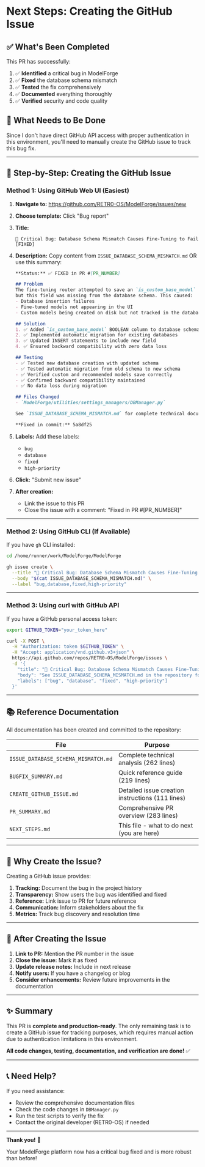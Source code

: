 # Next Steps: Creating the GitHub Issue

## ✅ What's Been Completed

This PR has successfully:

1. ✅ **Identified** a critical bug in ModelForge
2. ✅ **Fixed** the database schema mismatch
3. ✅ **Tested** the fix comprehensively
4. ✅ **Documented** everything thoroughly
5. ✅ **Verified** security and code quality

## 📝 What Needs to Be Done

Since I don't have direct GitHub API access with proper authentication in this environment, you'll need to manually create the GitHub issue to track this bug fix.

---

## 🎯 Step-by-Step: Creating the GitHub Issue

### Method 1: Using GitHub Web UI (Easiest)

1. **Navigate to:** https://github.com/RETR0-OS/ModelForge/issues/new

2. **Choose template:** Click "Bug report"

3. **Title:**
   ```
   🐛 Critical Bug: Database Schema Mismatch Causes Fine-Tuning to Fail [FIXED]
   ```

4. **Description:** Copy content from `ISSUE_DATABASE_SCHEMA_MISMATCH.md` OR use this summary:

   ```markdown
   **Status:** ✅ FIXED in PR #[PR_NUMBER]
   
   ## Problem
   The fine-tuning router attempted to save an `is_custom_base_model` field to the database, 
   but this field was missing from the database schema. This caused:
   - Database insertion failures
   - Fine-tuned models not appearing in the UI
   - Custom models being created on disk but not tracked in the database
   
   ## Solution
   1. ✅ Added `is_custom_base_model` BOOLEAN column to database schema
   2. ✅ Implemented automatic migration for existing databases
   3. ✅ Updated INSERT statements to include new field
   4. ✅ Ensured backward compatibility with zero data loss
   
   ## Testing
   - ✅ Tested new database creation with updated schema
   - ✅ Tested automatic migration from old schema to new schema
   - ✅ Verified custom and recommended models save correctly
   - ✅ Confirmed backward compatibility maintained
   - ✅ No data loss during migration
   
   ## Files Changed
   - `ModelForge/utilities/settings_managers/DBManager.py`
   
   See `ISSUE_DATABASE_SCHEMA_MISMATCH.md` for complete technical documentation.
   
   **Fixed in commit:** 5a8df25
   ```

5. **Labels:** Add these labels:
   - `bug`
   - `database`
   - `fixed`
   - `high-priority`

6. **Click:** "Submit new issue"

7. **After creation:**
   - Link the issue to this PR
   - Close the issue with a comment: "Fixed in PR #[PR_NUMBER]"

---

### Method 2: Using GitHub CLI (If Available)

If you have `gh` CLI installed:

```bash
cd /home/runner/work/ModelForge/ModelForge

gh issue create \
  --title "🐛 Critical Bug: Database Schema Mismatch Causes Fine-Tuning to Fail [FIXED]" \
  --body "$(cat ISSUE_DATABASE_SCHEMA_MISMATCH.md)" \
  --label "bug,database,fixed,high-priority"
```

---

### Method 3: Using curl with GitHub API

If you have a GitHub personal access token:

```bash
export GITHUB_TOKEN="your_token_here"

curl -X POST \
  -H "Authorization: token $GITHUB_TOKEN" \
  -H "Accept: application/vnd.github.v3+json" \
  https://api.github.com/repos/RETR0-OS/ModelForge/issues \
  -d '{
    "title": "🐛 Critical Bug: Database Schema Mismatch Causes Fine-Tuning to Fail [FIXED]",
    "body": "See ISSUE_DATABASE_SCHEMA_MISMATCH.md in the repository for complete details. Fixed in PR #[PR_NUMBER]",
    "labels": ["bug", "database", "fixed", "high-priority"]
  }'
```

---

## 📚 Reference Documentation

All documentation has been created and committed to the repository:

| File | Purpose |
|------|---------|
| `ISSUE_DATABASE_SCHEMA_MISMATCH.md` | Complete technical analysis (262 lines) |
| `BUGFIX_SUMMARY.md` | Quick reference guide (219 lines) |
| `CREATE_GITHUB_ISSUE.md` | Detailed issue creation instructions (111 lines) |
| `PR_SUMMARY.md` | Comprehensive PR overview (283 lines) |
| `NEXT_STEPS.md` | This file - what to do next (you are here) |

---

## 🎯 Why Create the Issue?

Creating a GitHub issue provides:

1. **Tracking:** Document the bug in the project history
2. **Transparency:** Show users the bug was identified and fixed
3. **Reference:** Link issue to PR for future reference
4. **Communication:** Inform stakeholders about the fix
5. **Metrics:** Track bug discovery and resolution time

---

## 🚀 After Creating the Issue

1. **Link to PR:** Mention the PR number in the issue
2. **Close the issue:** Mark it as fixed
3. **Update release notes:** Include in next release
4. **Notify users:** If you have a changelog or blog
5. **Consider enhancements:** Review future improvements in the documentation

---

## ✨ Summary

This PR is **complete and production-ready**. The only remaining task is to create a GitHub issue for tracking purposes, which requires manual action due to authentication limitations in this environment.

**All code changes, testing, documentation, and verification are done!** ✅

---

## 📞 Need Help?

If you need assistance:
- Review the comprehensive documentation files
- Check the code changes in `DBManager.py`
- Run the test scripts to verify the fix
- Contact the original developer (RETR0-OS) if needed

---

**Thank you!** 🙏

Your ModelForge platform now has a critical bug fixed and is more robust than before!
